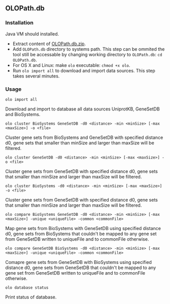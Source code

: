 ## OLOPath.db

### Installation

Java VM should installed.

* Extract content of [OLOPath.db.zip](https://github.com/INTERCROSSING/OLOPath.db/blob/master/OLOPath.db.zip?raw=true).
* Add `OLOPath.db` directory to systems path. This step can be ommited the tool still be accessable by changing working directory to `OLOPath.db`: `cd OLOPath.db`.
* For OS X and Linux: make `olo` executable: `chmod +x olo`.
* Run `olo import all` to download and import data sources. This step takes several minutes.

### Usage

```
olo import all
```
Download and import to database all data sources UniprotKB, GeneSetDB and BioSystems.


```
olo cluster BioSystems GeneSetDB -d0 <distance> -min <minSize> [-max <maxSize>] -o <file>
```

Cluster gene sets from BioSystems and GeneSetDB with specified distance d0,
gene sets that smaller than minSize and larger than maxSize will be filtered.

```
olo cluster GeneSetDB -d0 <distance> -min <minSize> [-max <maxSize>] -o <file>
```

Cluster gene sets from GeneSetDB with specified distance d0,
gene sets that smaller than minSize and larger than maxSize will be filtered.

```
olo cluster BioSystems -d0 <distance> -min <minSize> [-max <maxSize>] -o <file>
```

Cluster gene sets from GeneSetDB with specified distance d0,
gene sets that smaller than minSize and larger than maxSize will be filtered.

```
olo compare BioSystems GeneSetDB -d0 <distance> -min <minSize> [-max <maxSize>] -unique <uniqueFile> -common <commonFile>
```

Map gene sets from BioSystems with GeneSetDB using specified distance d0,
gene sets from BioSystems that couldn't be mapped to any gene set from GeneSetDB written to uniqueFile
and to commonFile otherwise.

```
olo compare GeneSetDB BioSystems -d0 <distance> -min <minSize> [-max <maxSize>] -unique <uniqueFile> -common <commonFile>
```

Comapre gene sets from GeneSetDB with BioSystems using specified distance d0,
gene sets from GeneSetDB that couldn't be mapped to any gene set from GeneSetDB written to uniqueFile
and to commonFile otherwise.


```
olo database status
```

Print status of database.
